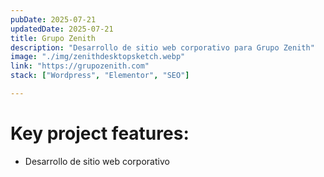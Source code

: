 ```yaml
---
pubDate: 2025-07-21
updatedDate: 2025-07-21
title: Grupo Zenith
description: "Desarrollo de sitio web corporativo para Grupo Zenith"
image: "./img/zenithdesktopsketch.webp"
link: "https://grupozenith.com"
stack: ["Wordpress", "Elementor", "SEO"]

---
```


# Key project features:

- Desarrollo de sitio web corporativo